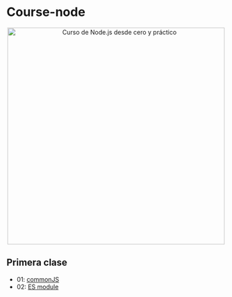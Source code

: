 # Course-node
<div align="center">

<img alt="Curso de Node.js desde cero y práctico" src="https://upload.wikimedia.org/wikipedia/commons/d/d9/Node.js_logo.svg" width="500">

</div>

## Primera clase
- 01: [commonJS](https://github.com/FedericoBordini/Course-node/tree/main/Primera-clase/cjs)
- 02: [ES module](https://github.com/FedericoBordini/Course-node/tree/main/Primera-clase/mjs)